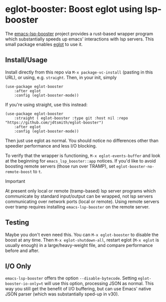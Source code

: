 # eglot-booster: Boost eglot using lsp-booster

The [emacs-lsp-booster](https://github.com/blahgeek/emacs-lsp-booster) project provides a rust-based wrapper program which substantially speeds up emacs' interactions with lsp servers.   This small package enables [eglot](https://github.com/joaotavora/eglot) to use it.

## Install/Usage

Install directly from this repo via `M-x package-vc-install` (pasting in this URL), or using, e.g. `straight`.  Then, in your init, simply 

```elisp
(use-package eglot-booster
	:after eglot
	:config	(eglot-booster-mode))
```

If you're using straight, use this instead:

```elisp
(use-package eglot-booster
	:straight ( eglot-booster :type git :host nil :repo "https://github.com/jdtsmith/eglot-booster")
	:after eglot
	:config (eglot-booster-mode))
```

Then just use eglot as normal.  You should notice no differences other than speedier performance and less I/O blocking.

To verify that the wrapper is functioning, `M-x eglot-events-buffer` and look at the beginning for `emacs_lsp_booster::app` notices.  If you'd like to avoid boosting remote servers (those run over TRAMP), set `eglot-booster-no-remote-boost` to `t`. 

> [!IMPORTANT]
> At present only local or remote (tramp-based) lsp server programs which communicate by standard input/output can be wrapped, not lsp servers communicating over network ports (local or remote).  Using remote servers over tramp requires installing `emacs-lsp-booster` on the remote server.

## Testing

Maybe you don't even need this.  You can `M-x eglot-booster` to disable the boost at any time.  Then `M-x eglot-shutdown-all`, restart eglot (`M-x eglot` is usually enough) in a large/heavy-weight file, and compare performance before and after.

## I/O Only

`emacs-lsp-booster` offers the option `--disable-bytecode`.  Setting `eglot-booster-io-only=t` will use this option, processing JSON as normal.  This way you still get the benefit of I/O buffering, but can use Emacs' native JSON parser (which was substantially sped-up in v30).
